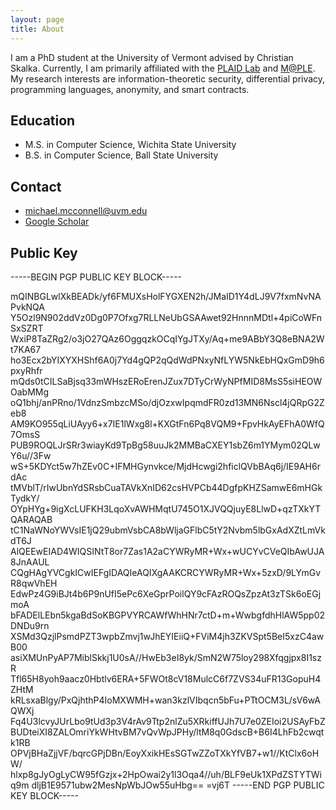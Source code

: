 ```yaml
---
layout: page
title: About
---
```


I am a PhD student at the University of Vermont advised by Christian Skalka. Currently, I am primarily affiliated with the [PLAID Lab](https://plaid.w3.uvm.edu/) and [M@PLE](https://uvm-maple.github.io/about/). My research interests are information-theoretic security, differential privacy, programming languages, anonymity, and smart contracts.

## Education

- M.S. in Computer Science, Wichita State University
- B.S. in Computer Science, Ball State University

## Contact

- michael.mcconnell@uvm.edu
- [Google Scholar](https://scholar.google.com/citations?hl=en&user=k-MfymQAAAAJ)

## Public Key

-----BEGIN PGP PUBLIC KEY BLOCK-----

mQINBGLwlXkBEADk/yf6FMUXsHolFYGXEN2h/JMaID1Y4dLJ9V7fxmNvNAPvkNQA
Y5Ozl9N902ddVz0Dg0P7Ofxg7RLLNeUbGSAAwet92HnnnMDtl+4piCoWFnSxSZRT
WxiP8TaZRg2/o3jO27QAz6OggqzkOCqIYgJTXy/Aq+me9ABbY3Q8eBNA2Wt7KA67
ho3Ecx2bYIXYXHShf6A0j7Yd4gQP2qQdWdPNxyNfLYW5NkEbHQxGmD9h6pxyRhfr
mQds0tCILSaBjsq33mWHszERoErenJZux7DTyCrWyNPfMID8MsS5siHEOWOabMMg
oQ1bhj/anPRno/1VdnzSmbzcMSo/djOzxwIpqmdFR0zd13MN6Nscl4jQRpG2Zeb8
AM9KO955qLiUAyy6+x7IE1lWxg8l+KXGtFn6Pq8VQM9+FpvHkAyEFhA0WfQ7OmsS
PUB9ROQLJrSRr3wiayKd9TpBg58uuJk2MMBaCXEY1sbZ6m1YMym02QLwY6u//3Fw
wS+5KDYct5w7hZEv0C+IFMHGynvkce/MjdHcwgi2hficlQVbBAq6j/IE9AH6rdAc
tMVblT/rIwUbnYdSRsbCuaTAVkXnID62csHVPCb44DgfpKHZSamwE6mHGkTydkY/
OYpHYg+9igXcLUFKH3LqoXvAWHMqtU745O1XJVQQjuyE8LlwD+qzTXkYTQARAQAB
tC1NaWNoYWVsIE1jQ29ubmVsbCA8bWljaGFlbC5tY2Nvbm5lbGxAdXZtLmVkdT6J
AlQEEwEIAD4WIQSINtT8or7Zas1A2aCYWRyMR+Wx+wUCYvCVeQIbAwUJA8JnAAUL
CQgHAgYVCgkICwIEFgIDAQIeAQIXgAAKCRCYWRyMR+Wx+5zxD/9LYmGvR8qwVhEH
EdwPz4G9iBJt4b6P9nUfI5ePc6XeGprPoilQY9cFAzROQsZpzAt3zTSk6oEGjmoA
bFADElLEbn5kgaBdSoKBGPVYRCAWfWhHNr7ctD+m+WwbgfdhHlAW5pp02DNDu9rn
XSMd3QzjlPsmdPZT3wpbZmvj1wJhEYIEiiQ+FViM4jh3ZKVSpt5BeI5xzC4awB00
asiXMUnPyAP7MiblSkkj1U0sA//HwEb3eI8yk/SmN2W75loy298Xfqgjpx8I1szR
Tfl65H8yoh9aacz0Hbtlv6ERA+5FWOt8cV18MulcC6f7ZVS34uFR13GopuH4ZHtM
kRLsxaBlgy/PxQjhthP4IoMXWMH+wan3kzlVIbqcn5bFu+PTtOCM3L/sV6wAQWXj
Fq4U3lcvyJUrLbo9tUd3p3V4rAv9Ttp2nlZu5XRkiffUJh7U7e0ZEIoi2USAyFbZ
BUDteiXI8ZALOmriYkWHtvBM7vQvWpJPHy/ltM8q0GdscB+B6I4LhFb2cwqtk1RB
OPVjBHaZjjVF/bqrcGPjDBn/EoyXxikHEsSGTwZZoTXkYfVB7+w1//KtClx6oHW/
hlxp8gJyOgLyCW95fGzjx+2HpOwai2y1l3Oqa4//uh/BLF9eUk1XPdZSTYTWiq9m
dljB1E9571ubw2MesNpWbJOw55uHbg==
=vj6T
-----END PGP PUBLIC KEY BLOCK-----
